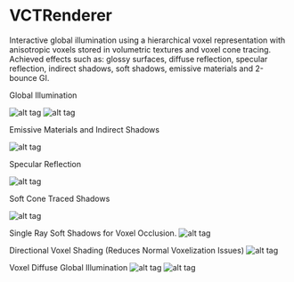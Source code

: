 # VCTRenderer
Interactive global illumination using a hierarchical voxel representation with anisotropic voxels stored in volumetric textures and voxel cone tracing. Achieved effects such as: glossy surfaces, diffuse reflection, specular reflection, indirect shadows, soft shadows, emissive materials and 2-bounce GI.

Global Illumination

![alt tag](https://i.imgur.com/S4fssRn.jpg)
![alt tag](https://i.imgur.com/3l7pREy.png)

Emissive Materials and Indirect Shadows

![alt tag](https://i.imgur.com/pN1T5dm.png)

Specular Reflection

![alt tag](https://i.imgur.com/eMgkB8L.png)

Soft Cone Traced Shadows

![alt tag](https://i.imgur.com/ElT2Sac.png)

Single Ray Soft Shadows for Voxel Occlusion.
![alt tag](https://i.imgur.com/5hGSR6G.jpg)

Directional Voxel Shading (Reduces Normal Voxelization Issues)
![alt tag](https://i.imgur.com/guz5MR6.png)

Voxel Diffuse Global Illumination
![alt tag](https://i.imgur.com/aiFVyAAr.png)
![alt tag](https://i.imgur.com/ne18AfK.png)

